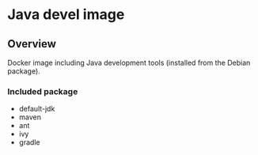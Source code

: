 # Java devel image

## Overview
Docker image including Java development tools (installed from the Debian package).

### Included package
* default-jdk
* maven
* ant
* ivy
* gradle
